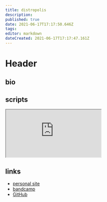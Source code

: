 ```yaml
---
title: distropolis
description: 
published: true
date: 2021-06-17T17:17:50.646Z
tags: 
editor: markdown
dateCreated: 2021-06-17T17:17:47.161Z
---
```


# Header
## bio



## scripts

<iframe src="https://p3r7.github.io/norns-gallery-render/?author=distropolis"id="gallery-iframe"></iframe>

## links

- [personal site](www.armanbohn.com)
- [bandcamp](www.distropolis.com)
- [GitHub](https://github.com/distropolis)